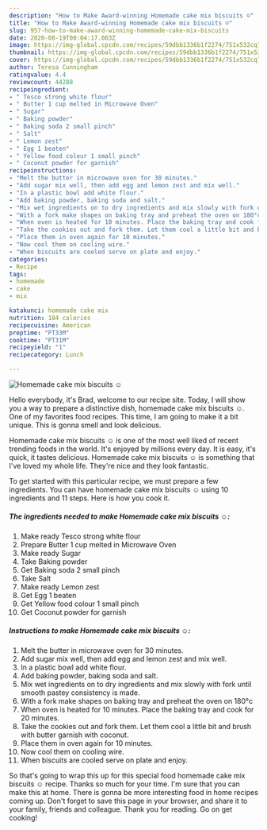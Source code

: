 ```yaml
---
description: "How to Make Award-winning Homemade cake mix biscuits ☺"
title: "How to Make Award-winning Homemade cake mix biscuits ☺"
slug: 957-how-to-make-award-winning-homemade-cake-mix-biscuits
date: 2020-08-19T00:04:17.083Z
image: https://img-global.cpcdn.com/recipes/59dbb1336b1f2274/751x532cq70/homemade-cake-mix-biscuits-☺-recipe-main-photo.jpg
thumbnail: https://img-global.cpcdn.com/recipes/59dbb1336b1f2274/751x532cq70/homemade-cake-mix-biscuits-☺-recipe-main-photo.jpg
cover: https://img-global.cpcdn.com/recipes/59dbb1336b1f2274/751x532cq70/homemade-cake-mix-biscuits-☺-recipe-main-photo.jpg
author: Teresa Cunningham
ratingvalue: 4.4
reviewcount: 44288
recipeingredient:
- " Tesco strong white flour"
- " Butter 1 cup melted in Microwave Oven"
- " Sugar"
- " Baking powder"
- " Baking soda 2 small pinch"
- " Salt"
- " Lemon zest"
- " Egg 1 beaten"
- " Yellow food colour 1 small pinch"
- " Coconut powder for garnish"
recipeinstructions:
- "Melt the butter in microwave oven for 30 minutes."
- "Add sugar mix well, then add egg and lemon zest and mix well."
- "In a plastic bowl add white flour."
- "Add baking powder, baking soda and salt."
- "Mix wet ingredients on to dry ingredients and mix slowly with fork until smooth pastey consistency is made."
- "With a fork make shapes on baking tray and preheat the oven on 180°c"
- "When oven is heated for 10 minutes. Place the baking tray and cook for 20 minutes."
- "Take the cookies out and fork them. Let them cool a little bit and brush with butter garnish with coconut."
- "Place them in oven again for 10 minutes."
- "Now cool them on cooling wire."
- "When biscuits are cooled serve on plate and enjoy."
categories:
- Recipe
tags:
- homemade
- cake
- mix

katakunci: homemade cake mix 
nutrition: 184 calories
recipecuisine: American
preptime: "PT33M"
cooktime: "PT31M"
recipeyield: "1"
recipecategory: Lunch

---
```



![Homemade cake mix biscuits ☺](https://img-global.cpcdn.com/recipes/59dbb1336b1f2274/751x532cq70/homemade-cake-mix-biscuits-☺-recipe-main-photo.jpg)

Hello everybody, it's Brad, welcome to our recipe site. Today, I will show you a way to prepare a distinctive dish, homemade cake mix biscuits ☺. One of my favorites food recipes. This time, I am going to make it a bit unique. This is gonna smell and look delicious.

Homemade cake mix biscuits ☺ is one of the most well liked of recent trending foods in the world. It's enjoyed by millions every day. It is easy, it's quick, it tastes delicious. Homemade cake mix biscuits ☺ is something that I've loved my whole life. They're nice and they look fantastic.




To get started with this particular recipe, we must prepare a few ingredients. You can have homemade cake mix biscuits ☺ using 10 ingredients and 11 steps. Here is how you cook it.

<!--inarticleads1-->

##### The ingredients needed to make Homemade cake mix biscuits ☺:

1. Make ready  Tesco strong white flour
1. Prepare  Butter 1 cup melted in Microwave Oven
1. Make ready  Sugar
1. Take  Baking powder
1. Get  Baking soda 2 small pinch
1. Take  Salt
1. Make ready  Lemon zest
1. Get  Egg 1 beaten
1. Get  Yellow food colour 1 small pinch
1. Get  Coconut powder for garnish




<!--inarticleads2-->

##### Instructions to make Homemade cake mix biscuits ☺:

1. Melt the butter in microwave oven for 30 minutes.
1. Add sugar mix well, then add egg and lemon zest and mix well.
1. In a plastic bowl add white flour.
1. Add baking powder, baking soda and salt.
1. Mix wet ingredients on to dry ingredients and mix slowly with fork until smooth pastey consistency is made.
1. With a fork make shapes on baking tray and preheat the oven on 180°c
1. When oven is heated for 10 minutes. Place the baking tray and cook for 20 minutes.
1. Take the cookies out and fork them. Let them cool a little bit and brush with butter garnish with coconut.
1. Place them in oven again for 10 minutes.
1. Now cool them on cooling wire.
1. When biscuits are cooled serve on plate and enjoy.




So that's going to wrap this up for this special food homemade cake mix biscuits ☺ recipe. Thanks so much for your time. I'm sure that you can make this at home. There is gonna be more interesting food in home recipes coming up. Don't forget to save this page in your browser, and share it to your family, friends and colleague. Thank you for reading. Go on get cooking!

